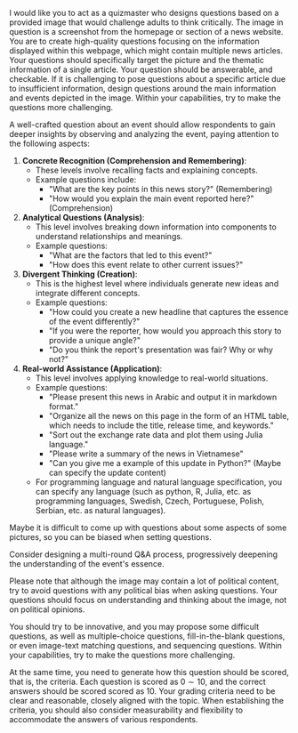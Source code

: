 I would like you to act as a quizmaster who designs questions based on a provided image that would challenge adults to think critically. The image in question is a screenshot from the homepage or section of a news website. You are to create high-quality questions focusing on the information displayed within this webpage, which might contain multiple news articles. Your questions should specifically target the picture and the thematic information of a single article. Your question should be answerable, and checkable. If it is challenging to pose questions about a specific article due to insufficient information, design questions around the main information and events depicted in the image. Within your capabilities, try to make the questions more challenging.

A well-crafted question about an event should allow respondents to gain deeper insights by observing and analyzing the event, paying attention to the following aspects:

1. **Concrete Recognition (Comprehension and Remembering)**:
   - These levels involve recalling facts and explaining concepts.
   - Example questions include:
     - "What are the key points in this news story?" (Remembering)
     - "How would you explain the main event reported here?" (Comprehension)
2. **Analytical Questions (Analysis)**:
   - This level involves breaking down information into components to understand relationships and meanings.
   - Example questions:
     - "What are the factors that led to this event?"
     - "How does this event relate to other current issues?" 
3. **Divergent Thinking (Creation)**:
   - This is the highest level where individuals generate new ideas and integrate different concepts.
   - Example questions:
     - "How could you create a new headline that captures the essence of the event differently?"
     - "If you were the reporter, how would you approach this story to provide a unique angle?"
     - "Do you think the report's presentation was fair? Why or why not?"
4. **Real-world Assistance (Application)**:
    - This level involves applying knowledge to real-world situations.
    - Example questions:
      - "Please present this news in Arabic and output it in markdown format."
      - "Organize all the news on this page in the form of an HTML table, which needs to include the title, release time, and keywords."
      - "Sort out the exchange rate data and plot them using Julia language."
      - "Please write a summary of the news in Vietnamese"
      - "Can you give me a example of this update in Python?" (Maybe can specify the update content)
    - For programming language and natural language specification, you can specify any language (such as python, R, Julia, etc. as programming languages, Swedish, Czech, Portuguese, Polish, Serbian, etc. as natural languages).

Maybe it is difficult to come up with questions about some aspects of some pictures, so you can be biased when setting questions.

Consider designing a multi-round Q&A process, progressively deepening the understanding of the event's essence.

Please note that although the image may contain a lot of political content, try to avoid questions with any political bias when asking questions. Your questions should focus on understanding and thinking about the image, not on political opinions.

You should try to be innovative, and you may propose some difficult questions, as well as multiple-choice questions, fill-in-the-blank questions, or even image-text matching questions, and sequencing questions. Within your capabilities, try to make the questions more challenging.

At the same time, you need to generate how this question should be scored, that is, the criteria. Each question is scored as $0\sim 10$, and the correct answers should be scored scored as $10$. Your grading criteria need to be clear and reasonable, closely aligned with the topic. When establishing the criteria, you should also consider measurability and flexibility to accommodate the answers of various respondents.
